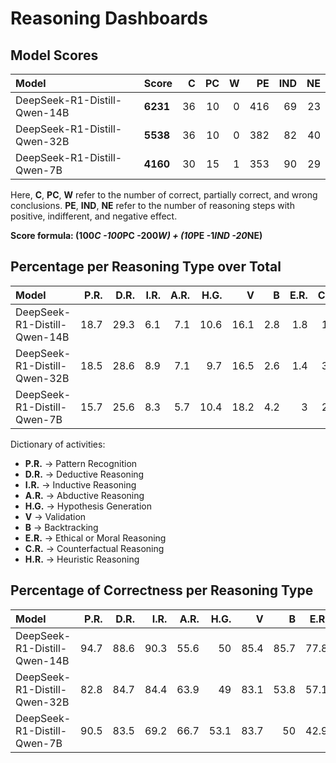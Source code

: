 # Reasoning Dashboards

## Model Scores

| Model                        | Score    |   C |   PC |   W |   PE |   IND |   NE |
|:-----------------------------|:---------|----:|-----:|----:|-----:|------:|-----:|
| DeepSeek-R1-Distill-Qwen-14B | **6231** |  36 |   10 |   0 |  416 |    69 |   23 |
| DeepSeek-R1-Distill-Qwen-32B | **5538** |  36 |   10 |   0 |  382 |    82 |   40 |
| DeepSeek-R1-Distill-Qwen-7B  | **4160** |  30 |   15 |   1 |  353 |    90 |   29 |

Here, **C**, **PC**, **W** refer to the number of correct, partially correct, and wrong conclusions. **PE**, **IND**, **NE** refer to the number of reasoning steps with positive, indifferent, and negative effect.

**Score formula: (100*C -100*PC -200*W) + (10*PE -1*IND -20*NE)**

## Percentage per Reasoning Type over Total

| Model                        |   P.R. |   D.R. |   I.R. |   A.R. |   H.G. |    V |   B |   E.R. |   C.R. |   H.R. |
|:-----------------------------|-------:|-------:|-------:|-------:|-------:|-----:|----:|-------:|-------:|-------:|
| DeepSeek-R1-Distill-Qwen-14B |   18.7 |   29.3 |    6.1 |    7.1 |   10.6 | 16.1 | 2.8 |    1.8 |    1.4 |    6.1 |
| DeepSeek-R1-Distill-Qwen-32B |   18.5 |   28.6 |    8.9 |    7.1 |    9.7 | 16.5 | 2.6 |    1.4 |    3.2 |    3.6 |
| DeepSeek-R1-Distill-Qwen-7B  |   15.7 |   25.6 |    8.3 |    5.7 |   10.4 | 18.2 | 4.2 |    3   |    2.5 |    6.4 |

Dictionary of activities:
* **P.R.** -> Pattern Recognition
* **D.R.** -> Deductive Reasoning
* **I.R.** -> Inductive Reasoning
* **A.R.** -> Abductive Reasoning
* **H.G.** -> Hypothesis Generation
* **V** -> Validation
* **B** -> Backtracking
* **E.R.** -> Ethical or Moral Reasoning
* **C.R.** -> Counterfactual Reasoning
* **H.R.** -> Heuristic Reasoning


## Percentage of Correctness per Reasoning Type

| Model                        |   P.R. |   D.R. |   I.R. |   A.R. |   H.G. |    V |    B |   E.R. |   C.R. |   H.R. |
|:-----------------------------|-------:|-------:|-------:|-------:|-------:|-----:|-----:|-------:|-------:|-------:|
| DeepSeek-R1-Distill-Qwen-14B |   94.7 |   88.6 |   90.3 |   55.6 |   50   | 85.4 | 85.7 |   77.8 |   71.4 |   80.6 |
| DeepSeek-R1-Distill-Qwen-32B |   82.8 |   84.7 |   84.4 |   63.9 |   49   | 83.1 | 53.8 |   57.1 |   37.5 |   66.7 |
| DeepSeek-R1-Distill-Qwen-7B  |   90.5 |   83.5 |   69.2 |   66.7 |   53.1 | 83.7 | 50   |   42.9 |   33.3 |   73.3 |

